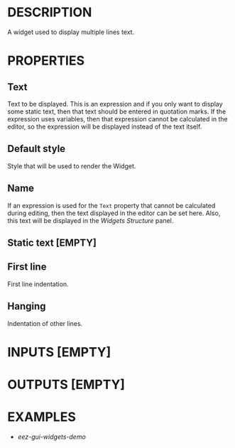 # DESCRIPTION

A widget used to display multiple lines text.

# PROPERTIES

## Text

Text to be displayed. This is an expression and if you only want to display some static text, then that text should be entered in quotation marks. If the expression uses variables, then that expression cannot be calculated in the editor, so the expression will be displayed instead of the text itself.

## Default style

Style that will be used to render the Widget.

## Name

If an expression is used for the `Text` property that cannot be calculated during editing, then the text displayed in the editor can be set here. Also, this text will be displayed in the _Widgets Structure_ panel.

## Static text [EMPTY]


## First line

First line indentation.

## Hanging

Indentation of other lines.

# INPUTS [EMPTY]

# OUTPUTS [EMPTY]

# EXAMPLES

* _eez-gui-widgets-demo_
